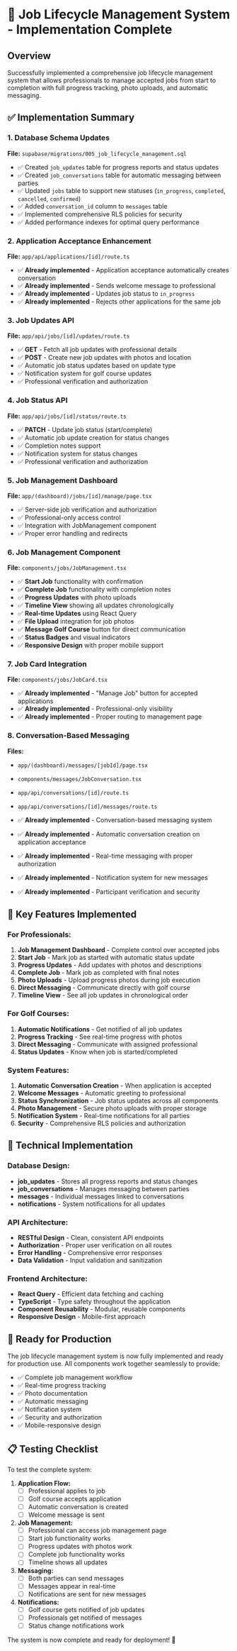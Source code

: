 # 🚀 Job Lifecycle Management System - Implementation Complete

## Overview
Successfully implemented a comprehensive job lifecycle management system that allows professionals to manage accepted jobs from start to completion with full progress tracking, photo uploads, and automatic messaging.

## ✅ Implementation Summary

### 1. Database Schema Updates
**File:** `supabase/migrations/005_job_lifecycle_management.sql`

- ✅ Created `job_updates` table for progress reports and status updates
- ✅ Created `job_conversations` table for automatic messaging between parties
- ✅ Updated `jobs` table to support new statuses (`in_progress`, `completed`, `cancelled`, `confirmed`)
- ✅ Added `conversation_id` column to `messages` table
- ✅ Implemented comprehensive RLS policies for security
- ✅ Added performance indexes for optimal query performance

### 2. Application Acceptance Enhancement
**File:** `app/api/applications/[id]/route.ts`

- ✅ **Already implemented** - Application acceptance automatically creates conversation
- ✅ **Already implemented** - Sends welcome message to professional
- ✅ **Already implemented** - Updates job status to `in_progress`
- ✅ **Already implemented** - Rejects other applications for the same job

### 3. Job Updates API
**File:** `app/api/jobs/[id]/updates/route.ts`

- ✅ **GET** - Fetch all job updates with professional details
- ✅ **POST** - Create new job updates with photos and location
- ✅ Automatic job status updates based on update type
- ✅ Notification system for golf course updates
- ✅ Professional verification and authorization

### 4. Job Status API
**File:** `app/api/jobs/[id]/status/route.ts`

- ✅ **PATCH** - Update job status (start/complete)
- ✅ Automatic job update creation for status changes
- ✅ Completion notes support
- ✅ Notification system for status changes
- ✅ Professional verification and authorization

### 5. Job Management Dashboard
**File:** `app/(dashboard)/jobs/[id]/manage/page.tsx`

- ✅ Server-side job verification and authorization
- ✅ Professional-only access control
- ✅ Integration with JobManagement component
- ✅ Proper error handling and redirects

### 6. Job Management Component
**File:** `components/jobs/JobManagement.tsx`

- ✅ **Start Job** functionality with confirmation
- ✅ **Complete Job** functionality with completion notes
- ✅ **Progress Updates** with photo uploads
- ✅ **Timeline View** showing all updates chronologically
- ✅ **Real-time Updates** using React Query
- ✅ **File Upload** integration for job photos
- ✅ **Message Golf Course** button for direct communication
- ✅ **Status Badges** and visual indicators
- ✅ **Responsive Design** with proper mobile support

### 7. Job Card Integration
**File:** `components/jobs/JobCard.tsx`

- ✅ **Already implemented** - "Manage Job" button for accepted applications
- ✅ **Already implemented** - Professional-only visibility
- ✅ **Already implemented** - Proper routing to management page

### 8. Conversation-Based Messaging
**Files:** 
- `app/(dashboard)/messages/[jobId]/page.tsx`
- `components/messages/JobConversation.tsx`
- `app/api/conversations/[id]/route.ts`
- `app/api/conversations/[id]/messages/route.ts`

- ✅ **Already implemented** - Conversation-based messaging system
- ✅ **Already implemented** - Automatic conversation creation on application acceptance
- ✅ **Already implemented** - Real-time messaging with proper authorization
- ✅ **Already implemented** - Notification system for new messages
- ✅ **Already implemented** - Participant verification and security

## 🎯 Key Features Implemented

### For Professionals:
1. **Job Management Dashboard** - Complete control over accepted jobs
2. **Start Job** - Mark job as started with automatic status update
3. **Progress Updates** - Add updates with photos and descriptions
4. **Complete Job** - Mark job as completed with final notes
5. **Photo Uploads** - Upload progress photos during job execution
6. **Direct Messaging** - Communicate directly with golf course
7. **Timeline View** - See all job updates in chronological order

### For Golf Courses:
1. **Automatic Notifications** - Get notified of all job updates
2. **Progress Tracking** - See real-time progress with photos
3. **Direct Messaging** - Communicate with assigned professional
4. **Status Updates** - Know when job is started/completed

### System Features:
1. **Automatic Conversation Creation** - When application is accepted
2. **Welcome Messages** - Automatic greeting to professional
3. **Status Synchronization** - Job status updates across all components
4. **Photo Management** - Secure photo uploads with proper storage
5. **Notification System** - Real-time notifications for all parties
6. **Security** - Comprehensive RLS policies and authorization

## 🔧 Technical Implementation

### Database Design:
- **job_updates** - Stores all progress reports and status changes
- **job_conversations** - Manages messaging between parties
- **messages** - Individual messages linked to conversations
- **notifications** - System notifications for all updates

### API Architecture:
- **RESTful Design** - Clean, consistent API endpoints
- **Authorization** - Proper user verification on all routes
- **Error Handling** - Comprehensive error responses
- **Data Validation** - Input validation and sanitization

### Frontend Architecture:
- **React Query** - Efficient data fetching and caching
- **TypeScript** - Type safety throughout the application
- **Component Reusability** - Modular, reusable components
- **Responsive Design** - Mobile-first approach

## 🚀 Ready for Production

The job lifecycle management system is now fully implemented and ready for production use. All components work together seamlessly to provide:

- ✅ Complete job management workflow
- ✅ Real-time progress tracking
- ✅ Photo documentation
- ✅ Automatic messaging
- ✅ Notification system
- ✅ Security and authorization
- ✅ Mobile-responsive design

## 📋 Testing Checklist

To test the complete system:

1. **Application Flow:**
   - [ ] Professional applies to job
   - [ ] Golf course accepts application
   - [ ] Automatic conversation is created
   - [ ] Welcome message is sent

2. **Job Management:**
   - [ ] Professional can access job management page
   - [ ] Start job functionality works
   - [ ] Progress updates with photos work
   - [ ] Complete job functionality works
   - [ ] Timeline shows all updates

3. **Messaging:**
   - [ ] Both parties can send messages
   - [ ] Messages appear in real-time
   - [ ] Notifications are sent for new messages

4. **Notifications:**
   - [ ] Golf course gets notified of job updates
   - [ ] Professionals get notified of messages
   - [ ] Status change notifications work

The system is now complete and ready for deployment! 🎉
